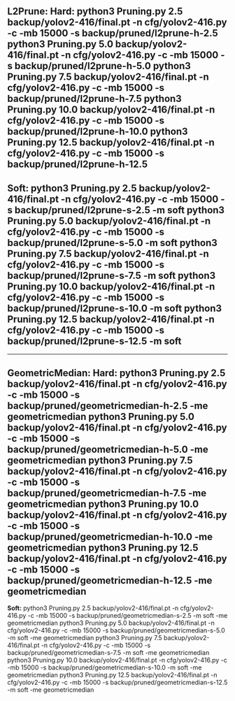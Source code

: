 **L2Prune:**
**Hard:**
python3 Pruning.py 2.5 backup/yolov2-416/final.pt -n cfg/yolov2-416.py -c -mb 15000 -s backup/pruned/l2prune-h-2.5
python3 Pruning.py 5.0 backup/yolov2-416/final.pt -n cfg/yolov2-416.py -c -mb 15000 -s backup/pruned/l2prune-h-5.0
python3 Pruning.py 7.5 backup/yolov2-416/final.pt -n cfg/yolov2-416.py -c -mb 15000 -s backup/pruned/l2prune-h-7.5
python3 Pruning.py 10.0 backup/yolov2-416/final.pt -n cfg/yolov2-416.py -c -mb 15000 -s backup/pruned/l2prune-h-10.0
python3 Pruning.py 12.5 backup/yolov2-416/final.pt -n cfg/yolov2-416.py -c -mb 15000 -s backup/pruned/l2prune-h-12.5
---
**Soft:**
python3 Pruning.py 2.5 backup/yolov2-416/final.pt -n cfg/yolov2-416.py -c -mb 15000 -s backup/pruned/l2prune-s-2.5 -m soft
python3 Pruning.py 5.0 backup/yolov2-416/final.pt -n cfg/yolov2-416.py -c -mb 15000 -s backup/pruned/l2prune-s-5.0 -m soft
python3 Pruning.py 7.5 backup/yolov2-416/final.pt -n cfg/yolov2-416.py -c -mb 15000 -s backup/pruned/l2prune-s-7.5 -m soft
python3 Pruning.py 10.0 backup/yolov2-416/final.pt -n cfg/yolov2-416.py -c -mb 15000 -s backup/pruned/l2prune-s-10.0 -m soft
python3 Pruning.py 12.5 backup/yolov2-416/final.pt -n cfg/yolov2-416.py -c -mb 15000 -s backup/pruned/l2prune-s-12.5 -m soft
---
---
**GeometricMedian:**
**Hard:**
python3 Pruning.py 2.5 backup/yolov2-416/final.pt -n cfg/yolov2-416.py -c -mb 15000 -s backup/pruned/geometricmedian-h-2.5 -me geometricmedian
python3 Pruning.py 5.0 backup/yolov2-416/final.pt -n cfg/yolov2-416.py -c -mb 15000 -s backup/pruned/geometricmedian-h-5.0 -me geometricmedian
python3 Pruning.py 7.5 backup/yolov2-416/final.pt -n cfg/yolov2-416.py -c -mb 15000 -s backup/pruned/geometricmedian-h-7.5 -me geometricmedian
python3 Pruning.py 10.0 backup/yolov2-416/final.pt -n cfg/yolov2-416.py -c -mb 15000 -s backup/pruned/geometricmedian-h-10.0 -me geometricmedian
python3 Pruning.py 12.5 backup/yolov2-416/final.pt -n cfg/yolov2-416.py -c -mb 15000 -s backup/pruned/geometricmedian-h-12.5 -me geometricmedian
---
**Soft:**
python3 Pruning.py 2.5 backup/yolov2-416/final.pt -n cfg/yolov2-416.py -c -mb 15000 -s backup/pruned/geometricmedian-s-2.5 -m soft -me geometricmedian
python3 Pruning.py 5.0 backup/yolov2-416/final.pt -n cfg/yolov2-416.py -c -mb 15000 -s backup/pruned/geometricmedian-s-5.0 -m soft -me geometricmedian
python3 Pruning.py 7.5 backup/yolov2-416/final.pt -n cfg/yolov2-416.py -c -mb 15000 -s backup/pruned/geometricmedian-s-7.5 -m soft -me geometricmedian
python3 Pruning.py 10.0 backup/yolov2-416/final.pt -n cfg/yolov2-416.py -c -mb 15000 -s backup/pruned/geometricmedian-s-10.0 -m soft -me geometricmedian
python3 Pruning.py 12.5 backup/yolov2-416/final.pt -n cfg/yolov2-416.py -c -mb 15000 -s backup/pruned/geometricmedian-s-12.5 -m soft -me geometricmedian


